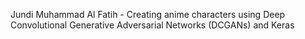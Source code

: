Jundi Muhammad Al Fatih - Creating anime characters using Deep Convolutional Generative Adversarial Networks (DCGANs) and Keras
